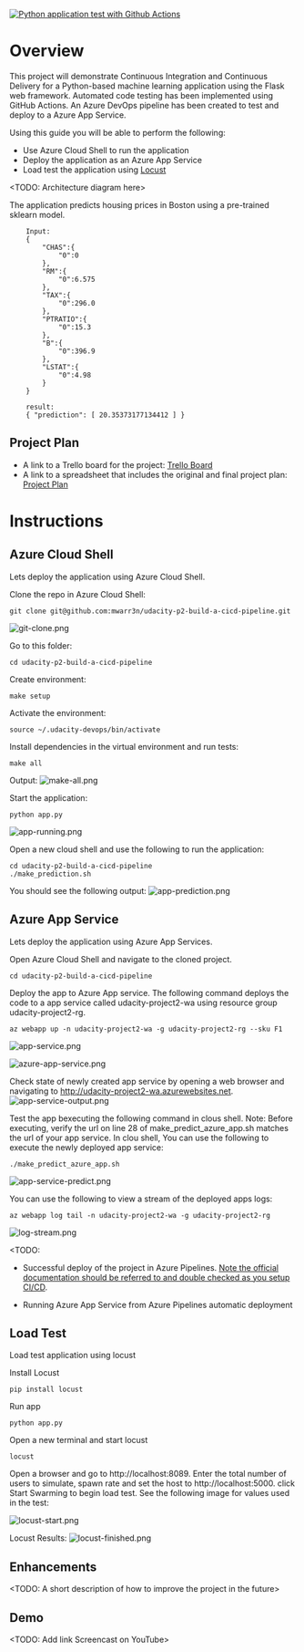 [![Python application test with Github Actions](https://github.com/mwarr3n/udacity-p2-build-a-cicd-pipeline/actions/workflows/pythonapp.yml/badge.svg)](https://github.com/mwarr3n/udacity-p2-build-a-cicd-pipeline/actions/workflows/pythonapp.yml)

# Overview
This project will demonstrate Continuous Integration and Continuous Delivery for a Python-based machine learning application using the Flask web framework. Automated code testing has been implemented using GitHub Actions. An Azure DevOps pipeline has been created to test and deploy to a Azure App Service.

Using this guide you will be able to perform the following:
* Use Azure Cloud Shell to run the application
* Deploy the application as an Azure App Service
* Load test the application using [Locust](https://locust.io/)

<TODO: Architecture diagram here>

The application predicts housing prices in Boston using a pre-trained sklearn model.
```
    Input:
    {
        "CHAS":{
            "0":0
        },
        "RM":{
            "0":6.575
        },
        "TAX":{
            "0":296.0
        },
        "PTRATIO":{
            "0":15.3
        },
        "B":{
            "0":396.9
        },
        "LSTAT":{
            "0":4.98
        }
    }

    result:
    { "prediction": [ 20.35373177134412 ] }
```

## Project Plan

* A link to a Trello board for the project: [Trello Board](https://trello.com/b/FHIB0W1R/project-2-building-a-ci-cd-pipeline)
* A link to a spreadsheet that includes the original and final project plan: [Project Plan]()

# Instructions
## Azure Cloud Shell
Lets deploy the application using Azure Cloud Shell.

Clone the repo in Azure Cloud Shell:
```
git clone git@github.com:mwarr3n/udacity-p2-build-a-cicd-pipeline.git
```
![git-clone.png](img/git-clone.png)

Go to this folder:
```
cd udacity-p2-build-a-cicd-pipeline
```

Create environment:
```
make setup
```

Activate the environment:
```
source ~/.udacity-devops/bin/activate
```

Install dependencies in the virtual environment and run tests:
```
make all
```
Output:
![make-all.png](img/make-all.png)

Start the application:
```
python app.py
```
![app-running.png](img/app-running.png)

Open a new cloud shell and use the following to run the application:
```
cd udacity-p2-build-a-cicd-pipeline
./make_prediction.sh
```

You should see the following output:
![app-prediction.png](img/app-prediction.png)

## Azure App Service
Lets deploy the application using Azure App Services.

Open Azure Cloud Shell and navigate to the cloned project.
```
cd udacity-p2-build-a-cicd-pipeline
```

Deploy the app to Azure App service. The following command deploys the code to a app service called udacity-project2-wa using resource group udacity-project2-rg.
```
az webapp up -n udacity-project2-wa -g udacity-project2-rg --sku F1
```
![app-service.png](img/app-service.png)

![azure-app-service.png](img/azure-app-service.png)


Check state of newly created app service by opening a web browser and navigating to http://udacity-project2-wa.azurewebsites.net.
![app-service-output.png](img/app-service-output.png)

Test the app bexecuting the following command in clous shell. 
Note: Before executing, verify the url on line 28 of make_predict_azure_app.sh matches the url of your app service. 
In clou shell, You can use the following to execute the newly deployed app service:
```
./make_predict_azure_app.sh
```
![app-service-predict.png](img/app-service-predict.png)

You can use the following to view a stream of the deployed apps logs:
```
az webapp log tail -n udacity-project2-wa -g udacity-project2-rg
```
![log-stream.png](img/log-stream.png)



<TODO: 
* Successful deploy of the project in Azure Pipelines.  [Note the official documentation should be referred to and double checked as you setup CI/CD](https://docs.microsoft.com/en-us/azure/devops/pipelines/ecosystems/python-webapp?view=azure-devops).

* Running Azure App Service from Azure Pipelines automatic deployment
>


## Load Test
Load test application using locust

Install Locust
```
pip install locust
```

Run app
```
python app.py
```

Open a new terminal and start locust
```
locust
```

Open a browser and go to http://localhost:8089. Enter the total number of users to simulate, spawn rate and set the host to http://localhost:5000.  click Start Swarming to begin load test. See the following image for values used in the test:

![locust-start.png](img/locust-start.png)

Locust Results:
![locust-finished.png](img/locust-finished.png)

## Enhancements

<TODO: A short description of how to improve the project in the future>

## Demo 

<TODO: Add link Screencast on YouTube>


